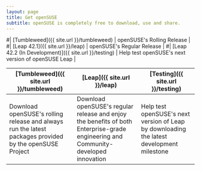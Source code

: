 ```yaml
---
layout: page
title: Get openSUSE
subtitle: openSUSE is completely free to download, use and share. 
---
```

#| [Tumbleweed]({{ site.url }}/tumbleweed) | openSUSE's Rolling Release |
#| [Leap 42.1]({{ site.url }}/leap) | openSUSE's Regular Release |
#| [Leap 42.2 (In Development)]({{ site.url }}/testing) | Help test openSUSE's next version of openSUSE Leap |

| [Tumbleweed]({{ site.url }}/tumbleweed) | [Leap]({{ site.url }}/leap) | [Testing]({{ site.url }}/testing) |
| --------------------------------------- | --------------------------- | --------------------------------- |
| Download openSUSE's rolling release and always run the latest packages provided by the openSUSE Project | Download openSUSE's regular release and enjoy the benefits of both Enterprise-grade engineering and Community-developed innovation | Help test openSUSE's next version of Leap by downloading the latest development milestone |
